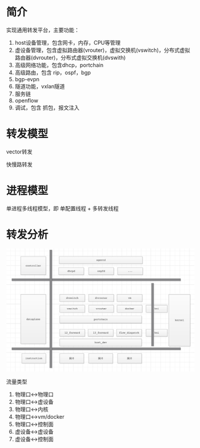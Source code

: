 # 简介

实现通用转发平台，主要功能：

1.  host设备管理，包含网卡，内存，CPU等管理
2.  虚设备管理，包含虚拟路由器(vrouter)，虚拟交换机(vswitch)，分布式虚拟路由器(dvrouter)，分布式虚拟交换机(dvswith)
3.  高级网络功能，包含dhcp，portchain
4.  高级路由，包含 rip，ospf，bgp
5.  bgp-evpn
6.  隧道功能，vxlan隧道
7.  服务链
8.  openflow
9.  调试，包含 抓包，报文注入



# 转发模型

vector转发

快慢路转发



# 进程模型

单进程多线程模型，即 单配置线程 + 多转发线程



# 转发分析

![流量分析](https://github.com/breeve/sdn/blob/master/doc/resource/%E6%B5%81%E9%87%8F%E5%88%86%E6%9E%90.jpg)



流量类型

1.  物理口<->物理口
2.  物理口<->虚设备
3.  物理口<->内核
4.  物理口<->vm/docker
5.  物理口<->控制面
6.  虚设备<->虚设备
7.  虚设备<->控制面



















